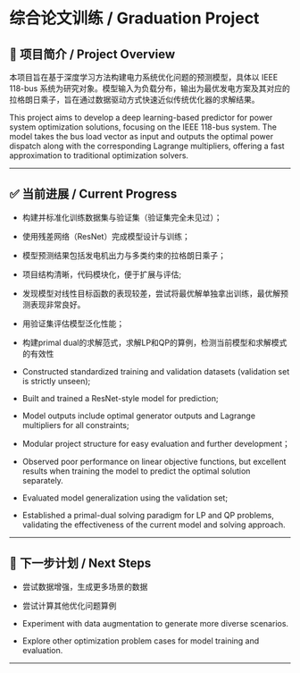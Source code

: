 # 综合论文训练 / Graduation Project

## 📌 项目简介 / Project Overview

本项目旨在基于深度学习方法构建电力系统优化问题的预测模型，具体以 IEEE 118-bus 系统为研究对象。模型输入为负载分布，输出为最优发电方案及其对应的拉格朗日乘子，旨在通过数据驱动方式快速近似传统优化器的求解结果。

This project aims to develop a deep learning-based predictor for power system optimization solutions, focusing on the IEEE 118-bus system. The model takes the bus load vector as input and outputs the optimal power dispatch along with the corresponding Lagrange multipliers, offering a fast approximation to traditional optimization solvers.

---

## ✅ 当前进展 / Current Progress

- 构建并标准化训练数据集与验证集（验证集完全未见过）；
- 使用残差网络（ResNet）完成模型设计与训练；
- 模型预测结果包括发电机出力与多类约束的拉格朗日乘子；
- 项目结构清晰，代码模块化，便于扩展与评估;
- 发现模型对线性目标函数的表现较差，尝试将最优解单独拿出训练，最优解预测表现非常良好。
- 用验证集评估模型泛化性能；
- 构建primal dual的求解范式，求解LP和QP的算例，检测当前模型和求解模式的有效性

- Constructed standardized training and validation datasets (validation set is strictly unseen);
- Built and trained a ResNet-style model for prediction;
- Model outputs include optimal generator outputs and Lagrange multipliers for all constraints;
- Modular project structure for easy evaluation and further development；
- Observed poor performance on linear objective functions, but excellent results when training the model to predict the optimal solution separately.
- Evaluated model generalization using the validation set;
- Established a primal-dual solving paradigm for LP and QP problems, validating the effectiveness of the current model and solving approach.

---

## 🔧 下一步计划 / Next Steps

- 尝试数据增强，生成更多场景的数据
- 尝试计算其他优化问题算例

- Experiment with data augmentation to generate more diverse scenarios.
- Explore other optimization problem cases for model training and evaluation.
---

